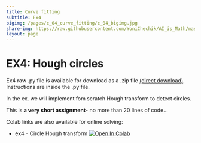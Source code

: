 ```yaml
---
title: Curve fitting
subtitle: Ex4
bigimg: /pages/c_04_curve_fitting/c_04_bigimg.jpg
share-img: https://raw.githubusercontent.com/YoniChechik/AI_is_Math/master/docs/pages/c_04_curve_fitting/c_04_bigimg.jpg
layout: page
---
```


# EX4: Hough circles
Ex4 raw .py file is available for download as a .zip file [(direct download)](https://github.com/YoniChechik/AI_is_Math/raw/master/c_04_curve_fitting/ex4/ex4.zip). Instructions are inside the .py file.

In the ex. we will implement fom scratch Hough transform to detect circles.

This is **a very short assignment**- no more than 20 lines of code...

Colab links are also available for online solving:
- ex4 - Circle Hough transform [![Open In Colab](https://colab.research.google.com/assets/colab-badge.svg)](https://colab.research.google.com/github/YoniChechik/AI_is_Math/blob/master/c_04_curve_fitting/ex4/ex4.ipynb)

